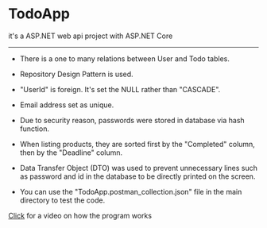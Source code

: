 # TodoApp

it's a ASP.NET web api project with ASP.NET Core

---

+ There is a one to many relations between User and Todo tables.

+ Repository Design Pattern is used.

+ "UserId" is foreign. It's set the NULL rather than "CASCADE".

+ Email address set as unique.

+ Due to security reason, passwords were stored in database via hash function.

+ When listing products, they are sorted first by the "Completed" column, then by the "Deadline" column.

+ Data Transfer Object (DTO) was used to prevent unnecessary lines such as password and id in the database to be directly printed on the screen.


+ You can use the "TodoApp.postman_collection.json" file in the main directory to test the code.


[Click](https://drive.google.com/file/d/1icqcwAlePnXsYQu8RHt_kxYluyrITgmd/view?usp=sharing) for a video on how the program works
